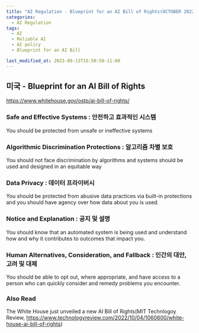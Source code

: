 ```yaml
---
title: "AI Regulation - Blueprint for an AI Bill of Rights(OCTOBER 2022) "
categories:
  - AI Regulation
tags:
  - AI
  - Reliable AI
  - AI policy
  - Blueprint for an AI Bill

last_modified_at: 2023-09-13T16:50:50-11:00
---
```


## 미국 - Blueprint for an AI Bill of Rights 

https://www.whitehouse.gov/ostp/ai-bill-of-rights/

### Safe and Effective Systems : 안전하고 효과적인 시스템 
    
  You should be protected from unsafe or ineffective systems

### Algorithmic Discrimination Protections : 알고리즘 차별 보호
  
  You should not face discrimination by algorithms and systems should be used and designed in an equitable way

### Data Privacy : 데이터 프라이버시
  
  You should be protected from abusive data practices via built-in protections and you should have agency over how data about you is used. 

### Notice and Explanation : 공지 및 설명
  
  You should know that an automated system is being used and understand how and why it contributes to outcomes that impact you.

### Human Alternatives, Consideration, and Fallback : 인간의 대안, 고려 및 대체
  
  You should be able to opt out, where appropriate, and have access to a person who can quickly consider and remedy problems you encounter. 


### Also Read 
The White House just unveiled a new AI Bill of Rights(MIT Technlogoy Review, https://www.technologyreview.com/2022/10/04/1060600/white-house-ai-bill-of-rights)






